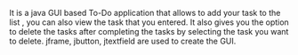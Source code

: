 It is a java GUI based To-Do application that allows to add your task to the list , you can also view the task that you entered. It also gives you the option to delete the tasks after completing the tasks by selecting 
the task you want to delete. jframe, jbutton, jtextfield are used to create the GUI.
